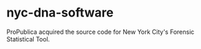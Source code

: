 # nyc-dna-software
ProPublica acquired the source code for New York City's Forensic Statistical Tool.

